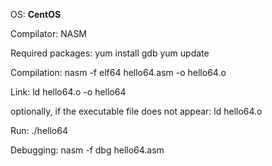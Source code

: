 OS: **CentOS**

Compilator: NASM

Required packages: yum install gdb
		   yum update

Compilation: 	nasm -f elf64 hello64.asm -o hello64.o

Link:		ld hello64.o -o hello64

optionally, if the executable file does not appear:
ld hello64.o

Run:		./hello64

Debugging:	nasm -f dbg hello64.asm
